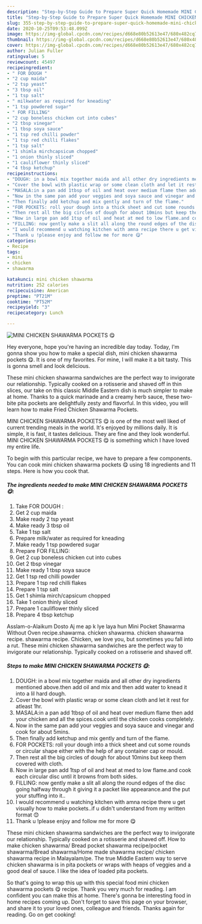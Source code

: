 ```yaml
---
description: "Step-by-Step Guide to Prepare Super Quick Homemade MINI CHICKEN SHAWARMA POCKETS 😋"
title: "Step-by-Step Guide to Prepare Super Quick Homemade MINI CHICKEN SHAWARMA POCKETS 😋"
slug: 355-step-by-step-guide-to-prepare-super-quick-homemade-mini-chicken-shawarma-pockets
date: 2020-10-25T09:53:48.099Z
image: https://img-global.cpcdn.com/recipes/d668e80b52613e47/680x482cq70/mini-chicken-shawarma-pockets-😋-recipe-main-photo.jpg
thumbnail: https://img-global.cpcdn.com/recipes/d668e80b52613e47/680x482cq70/mini-chicken-shawarma-pockets-😋-recipe-main-photo.jpg
cover: https://img-global.cpcdn.com/recipes/d668e80b52613e47/680x482cq70/mini-chicken-shawarma-pockets-😋-recipe-main-photo.jpg
author: Julian Fuller
ratingvalue: 5
reviewcount: 45497
recipeingredient:
- " FOR DOUGH "
- "2 cup maida"
- "2 tsp yeast"
- "3 tbsp oil"
- "1 tsp salt"
- " milkwater as required for kneading"
- "1 tsp powdered sugar"
- " FOR FILLING"
- "2 cup boneless chicken cut into cubes"
- "2 tbsp vinegar"
- "1 tbsp soya sauce"
- "1 tsp red chilli powder"
- "1 tsp red chilli flakes"
- "1 tsp salt"
- "1 shimla mirchcapsicum chopped"
- "1 onion thinly sliced"
- "1 cauliflower thinly sliced"
- "4 tbsp ketchup"
recipeinstructions:
- "DOUGH: in a bowl mix together maida and all other dry ingredients mentioned above.then add oil and mix and then add water to knead it into a lil hard dough."
- "Cover the bowl with plastic wrap or some clean cloth and let it rest for atleast 1hr."
- "MASALA:in a pan add 1tbsp of oil and heat over medium flame then add your chicken and all the spices.cook until the chicken cooks completely."
- "Now in the same pan add your veggies and soya sauce and vinegar and cook for about 5mins."
- "Then finally add ketchup and mix gently and turn of the flame."
- "FOR POCKETS: roll your dough into a thick sheet and cut some rounds or circular shape either with the help of any container cap or mould."
- "Then rest all the big circles of dough for about 10mins but keep them covered with cloth."
- "Now in large pan add 1tsp of oil and heat at med to low flame.and cook each circular disc until it browns from both sides."
- "FILLING: now gently make a slit all along the round edges of the disc going halfway through it giving it a packet like appearance.and the put your stuffing into it.."
- "I would recommend u watching kitchen with amna recipe there u get visually how to make pockets..if u didn&#39;t understand from my written format 😊"
- "Thank u !please enjoy and follow me for more 😋"
categories:
- Recipe
tags:
- mini
- chicken
- shawarma

katakunci: mini chicken shawarma 
nutrition: 252 calories
recipecuisine: American
preptime: "PT21M"
cooktime: "PT52M"
recipeyield: "3"
recipecategory: Lunch

---
```



![MINI CHICKEN SHAWARMA POCKETS 😋](https://img-global.cpcdn.com/recipes/d668e80b52613e47/680x482cq70/mini-chicken-shawarma-pockets-😋-recipe-main-photo.jpg)

Hey everyone, hope you're having an incredible day today. Today, I'm gonna show you how to make a special dish, mini chicken shawarma pockets 😋. It is one of my favorites. For mine, I will make it a bit tasty. This is gonna smell and look delicious.

These mini chicken shawarma sandwiches are the perfect way to invigorate our relationship. Typically cooked on a rotisserie and shaved off in thin slices, our take on this classic Middle Eastern dish is much simpler to make at home. Thanks to a quick marinade and a creamy herb sauce, these two-bite pita pockets are delightfully zesty and flavorful. In this video, you will learn how to make Fried Chicken Shawarma Pockets.

MINI CHICKEN SHAWARMA POCKETS 😋 is one of the most well liked of current trending meals in the world. It's enjoyed by millions daily. It is simple, it is fast, it tastes delicious. They are fine and they look wonderful. MINI CHICKEN SHAWARMA POCKETS 😋 is something which I have loved my entire life.


To begin with this particular recipe, we have to prepare a few components. You can cook mini chicken shawarma pockets 😋 using 18 ingredients and 11 steps. Here is how you cook that.

<!--inarticleads1-->

##### The ingredients needed to make MINI CHICKEN SHAWARMA POCKETS 😋:

1. Take  FOR DOUGH :
1. Get 2 cup maida
1. Make ready 2 tsp yeast
1. Make ready 3 tbsp oil
1. Take 1 tsp salt
1. Prepare  milk/water as required for kneading
1. Make ready 1 tsp powdered sugar
1. Prepare  FOR FILLING:
1. Get 2 cup boneless chicken cut into cubes
1. Get 2 tbsp vinegar
1. Make ready 1 tbsp soya sauce
1. Get 1 tsp red chilli powder
1. Prepare 1 tsp red chilli flakes
1. Prepare 1 tsp salt
1. Get 1 shimla mirch/capsicum chopped
1. Take 1 onion thinly sliced
1. Prepare 1 cauliflower thinly sliced
1. Prepare 4 tbsp ketchup


Asslam-o-Alaikum Dosto Aj me ap k lye laya hun Mini Pocket Shawarma Without Oven recipe.shawarma. chicken shawarma. chicken shawarma recipe. shawarma recipe. Chicken, we love you, but sometimes you fall into a rut. These mini chicken shawarma sandwiches are the perfect way to invigorate our relationship. Typically cooked on a rotisserie and shaved off. 

<!--inarticleads2-->

##### Steps to make MINI CHICKEN SHAWARMA POCKETS 😋:

1. DOUGH: in a bowl mix together maida and all other dry ingredients mentioned above.then add oil and mix and then add water to knead it into a lil hard dough.
1. Cover the bowl with plastic wrap or some clean cloth and let it rest for atleast 1hr.
1. MASALA:in a pan add 1tbsp of oil and heat over medium flame then add your chicken and all the spices.cook until the chicken cooks completely.
1. Now in the same pan add your veggies and soya sauce and vinegar and cook for about 5mins.
1. Then finally add ketchup and mix gently and turn of the flame.
1. FOR POCKETS: roll your dough into a thick sheet and cut some rounds or circular shape either with the help of any container cap or mould.
1. Then rest all the big circles of dough for about 10mins but keep them covered with cloth.
1. Now in large pan add 1tsp of oil and heat at med to low flame.and cook each circular disc until it browns from both sides.
1. FILLING: now gently make a slit all along the round edges of the disc going halfway through it giving it a packet like appearance.and the put your stuffing into it..
1. I would recommend u watching kitchen with amna recipe there u get visually how to make pockets..if u didn&#39;t understand from my written format 😊
1. Thank u !please enjoy and follow me for more 😋


These mini chicken shawarma sandwiches are the perfect way to invigorate our relationship. Typically cooked on a rotisserie and shaved off. How to make chicken shawarma/ Bread pocket shawarma recipe/pocket shawarma/Bread shawarma/Home made shawarma recipe/ chicken shawarma recipe in Malayalam/pe. The true Middle Eastern way to serve chicken shawarma is in pita pockets or wraps with heaps of veggies and a good deal of sauce. I like the idea of loaded pita pockets. 

So that's going to wrap this up with this special food mini chicken shawarma pockets 😋 recipe. Thank you very much for reading. I am confident you can make this at home. There's gonna be interesting food in home recipes coming up. Don't forget to save this page on your browser, and share it to your loved ones, colleague and friends. Thanks again for reading. Go on get cooking!
